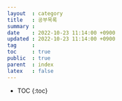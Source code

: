 ```yaml
---
layout  : category
title   : 공부목록
summary : 
date    : 2022-10-23 11:14:00 +0900
updated : 2022-10-23 11:14:00 +0900
tag     : 
toc     : true
public  : true
parent  : index
latex   : false
---
```

* TOC
{:toc}
